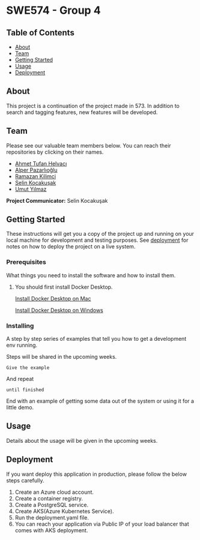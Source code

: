 # SWE574 - Group 4

## Table of Contents

- [About](#about)
- [Team](#team)
- [Getting Started](#getting_started)
- [Usage](#usage)
- [Deployment](#deployment)


## About <a name = "about"></a>

This project is a continuation of the project made in 573. In addition to search and tagging features, new features will be developed.

## Team <a name = "team"></a>

Please see our valuable team members below. You can reach their repositories by clicking on their names.

- [Ahmet Tufan Helvacı](https://github.com/athelvaci)
- [Alper Pazarlıoğlu](https://github.com/alper-the-last)
- [Ramazan Kilimci](https://github.com/ramazankilimci)
- [Selin Kocakuşak](https://github.com/selinkocakusak)
- [Umut Yılmaz](https://github.com/yilmaz-umut)

**Project Communicator:** Selin Kocakuşak 


## Getting Started <a name = "getting_started"></a>

These instructions will get you a copy of the project up and running on your local machine for development and testing purposes. See [deployment](#deployment) for notes on how to deploy the project on a live system.

### Prerequisites

What things you need to install the software and how to install them.

1. You should first install Docker Desktop.

    [Install Docker Desktop on Mac](https://docs.docker.com/desktop/mac/install/)

    [Install Docker Desktop on Windows](https://docs.docker.com/desktop/windows/install/)



### Installing

A step by step series of examples that tell you how to get a development env running.

Steps will be shared in the upcoming weeks.

```
Give the example
```

And repeat

```
until finished
```

End with an example of getting some data out of the system or using it for a little demo.

## Usage <a name = "usage"></a>

Details about the usage will be given in the upcoming weeks.

## Deployment <a name = "deployment"></a>

If you want deploy this application in production, please follow the below steps carefully.

1. Create an Azure cloud account.
2. Create a container registry.
3. Create a PostgreSQL service.
4. Create AKS(Azure Kubernetes Service).
5. Run the deployment.yaml file.
6. You can reach your application via Public IP of your load balancer that comes with AKS deployment.
